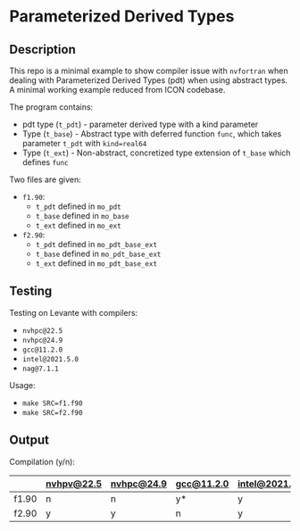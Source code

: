 # Parameterized Derived Types

## Description 

This repo is a minimal example to show compiler issue with `nvfortran` when dealing with Parameterized Derived Types (pdt) when using abstract types. A minimal working example reduced from ICON codebase.

The program contains:
* pdt type (`t_pdt`) - parameter derived type with a kind parameter
* Type (`t_base`) - Abstract type with deferred function `func`, which takes parameter `t_pdt` with `kind=real64`
* Type (`t_ext`) - Non-abstract, concretized type extension of `t_base` which defines `func`

Two files are given:

* `f1.90`: 
  * `t_pdt` defined in `mo_pdt`
  * `t_base` defined in `mo_base`
  * `t_ext` defined in `mo_ext`
* `f2.90`: 
  * `t_pdt` defined in `mo_pdt_base_ext`
  * `t_base` defined in `mo_pdt_base_ext`
  * `t_ext` defined in `mo_pdt_base_ext`

## Testing

Testing on Levante with compilers:
* `nvhpc@22.5`
* `nvhpc@24.9`
* `gcc@11.2.0`
* `intel@2021.5.0`
* `nag@7.1.1`

Usage:
* `make SRC=f1.f90` 
* `make SRC=f2.f90`

## Output

Compilation (y/n):

|       | nvhpv@22.5 | nvhpc@24.9 | gcc@11.2.0 | intel@2021.5.0 | nag@7.1.1 |
|-------|------------|------------|------------|----------------|-----------|
| f1.90 | n          | n          | y*          | y              | y         |
| f2.90 | y          | y          | n          | y              | y         |



